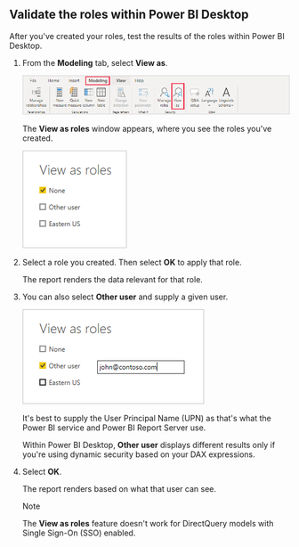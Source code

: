 ## Validate the roles within Power BI Desktop

After you've created your roles, test the results of the roles within Power BI Desktop.

1. From the **Modeling** tab, select **View as**.

    ![Screenshot of the Modeling tab, highlighting View as.](./media/rls-desktop-view-as-roles/powerbi-desktop-rls-view-as-roles.png)

    The **View as roles** window appears, where you see the roles you've created.

    ![Screenshot of the View as roles window with None selected.](./media/rls-desktop-view-as-roles/powerbi-desktop-rls-view-as-roles-dialog.png)

1. Select a role you created. Then select **OK** to apply that role.

   The report renders the data relevant for that role.

1. You can also select **Other user** and supply a given user.

    ![Screenshot of the View as roles window with an example user entered.](./media/rls-desktop-view-as-roles/powerbi-desktop-rls-other-user.png)

   It's best to supply the User Principal Name (UPN) as that's what the Power BI service and Power BI Report Server use.

   Within Power BI Desktop, **Other user** displays different results only if you're using dynamic security based on your DAX expressions.

1. Select **OK**.

   The report renders based on what that user can see.

   > [!NOTE]
   > The **View as roles** feature doesn't work for DirectQuery models with Single Sign-On (SSO) enabled.
